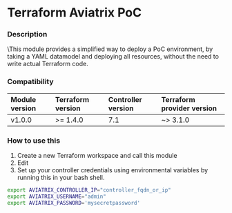 # Terraform Aviatrix PoC

### Description

\This module provides a simplified way to deploy a PoC environment, by taking a YAML datamodel and deploying all resources, without the need to write actual Terraform code.

### Compatibility

| Module version | Terraform version | Controller version | Terraform provider version |
| :------------- | :---------------- | :----------------- | :------------------------- |
| v1.0.0         | >= 1.4.0          | 7.1                | ~> 3.1.0                  |

### How to use this

1. Create a new Terraform workspace and call this module
2. Edit
3. Set up your controller credentials using environmental variables by running this in your bash shell.

```bash
export AVIATRIX_CONTROLLER_IP="controller_fqdn_or_ip"
export AVIATRIX_USERNAME="admin"
export AVIATRIX_PASSWORD='mysecretpassword'
```
